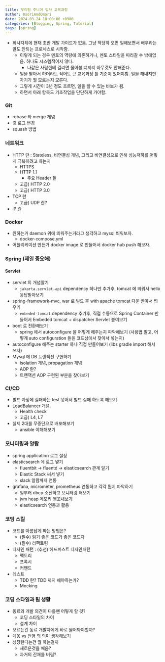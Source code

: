 ```yaml
---
title: 우리팀 주니어 입사 교육과정
author: OsoriAndOmori
date: 2024-03-24 18:00:00 +0900
categories: [Blogging, Spring, Tutorial]
tags: [spring]
---
```


- 회사자체에 현재 초반 개발 가이드가 없음. 그냥 적당히 오면 일해보면서 배우라는 말도 안되는 프로세스로 시작함.
  - 이렇게 되는 경우 멘토의 역량에 의존하거나, 멘토 스타일을 따라갈 수 밖에없음. 하나도 시스템적이지 않다.
    - 나같은 사람한테 걸리면 물어볼 떄까지 아무것도 안해준다.
  - 일을 받아서 하더라도 적어도 큰 교육과정 틀 기준이 있어야함. 일을 해내지만 자기가 뭘 모르는지 모른다.
  - 그렇게 시간이 3년 정도 흐르면, 일을 할 수 있는 바보가 됨.
  - 하면서 아래 항목도 기초작업을 단단하게 가야함.

### Git
- rebase 와 merge 개념
- 깃 로그 변경
- squash 방법

### 네트워크
- HTTP 란 : Stateless, 비연결성 개념, 그리고 비연결성으로 인해 성능저하를 어떻게 극복하려고 하는지
  - HTTPS
  - HTTP 1.1
    - 주요 Header 들
  - 고급) HTTP 2.0
  - 고급) HTTP 3.0
- TCP 란
  - 고급) UDP 란?
- IP 란

### Docker
- 원하는거 daemon 위에 띄워주는거라고 생각하고 mysql 띄워보자.
  - docker-compose.yml
- 어플리케이션 만든거 docker image 로 만들어서 docker hub push 해보자.

### Spring (제일 중요해)
#### Servlet
- servlet 의 개념알기
  - `jakarta.servlet-api` dependency 하나만 추가후, tomcat 에 띄워서 hello 응답받아보기
- spring-framework-mvc, war 로 빌드 후 with apache tomcat 다운 받아서 띄우기
  - `embeded-tomcat` dependency 추가후, 직접 수동으로 Spring Container 만들어서 Embeded tomcat + dispatcher Servlet 붙여보기
- boot 로 전환해보기
  - spring 에서 autoconfigure 을 어떻게 해주는지 파악해보기 (사용법 말고, 어떻게 auto configuration 들을 코드상에서 찾아서 넣는지)
- autoconfigure 해주는 starter 하나 직접 만들어보기 (libs gradle import 해서 쓰자)
- Mysql 에 DB 트랜잭션 구현하기
  - isolation 개념, propagation 개념
  - AOP 란?
  - 트랜잭션 AOP 구현된 부분을 찾아보기

### CI/CD
- 빌드 과정에 실패하는 test 넣어서 빌드 실패 하도록 해보기
- LoadBalancer 개념.
  - Health check
  - 고급) L4, L7
- 실제 2대를 무중단으로 배포해보기
  - ansible 이해해보기

### 모니터링과 알람
- spring application 로그 설정
- elasticsearch 에 로그 넣기
  - fluentbit -> fluentd -> elasticsearch 관계 알기
  - Elastic Stack 써서 넣기
  - slack 알람까지 연동
- grafana, micrometer, prometheus 연동하고 각각 뭔지 파악하기
  - 일부러 dbcp 소진하고 모니터링 해보기
  - jvm heap 메모리 앵꼬내보기
  - elasticsearch 연동과 활용

### 코딩 스킬
- 코드를 아름답게 짜는 방법은?
  - (필수) 읽기 좋은 코드가 좋은 코드다
  - (필수) 리팩토링
- 디자인 패턴 : (추천) 헤드퍼스트 디자인패턴
  - 팩토리
  - 프록시
  - 커맨드
- 테스트
  - TDD 란? TDD 까지 해야하는가?
  - Mocking

### 코딩 스타일과 팀 생활
- 동료와 개발 의견이 다를땐 어떻게 할 것?
  - 코딩 스타일의 차이
  - 설계 차이
- 모르는건 동료 개발자에게 바로 물어봐야할까?
- 계몽 vs 전염 의 의미 생각해보기
- 성장한다는건 뭘 하는걸까
  - 새로운것을 배움?
  - 과거의 잔재를 버림?
